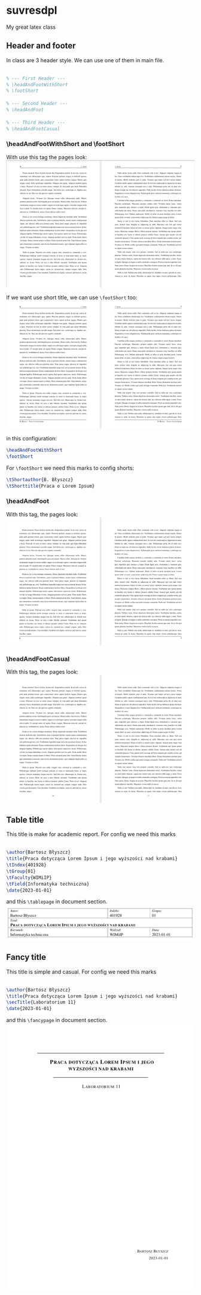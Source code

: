# suvresdpl
My great latex class

## Header and footer

In class are 3 header style. We can use one of them in main file.
```tex

% --- First Header ---
% \headAndFootWithShort
% \footShort
    
% --- Second Header ---
% \headAndFoot

% --- Third Header ---
% \headAndFootCasual

```



### \headAndFootWithShort and \footShort
With use this tag the pages look:
![HeaderOne](./images/headerOne.png)    
  
If we want use short title, we can use `\footShort` too:
![HeaderTwo](./images/headerTwo.png)

in this configuration:
```tex
\headAndFootWithShort
\footShort
```
    
For `\footShort` we need this marks to config shorts:
```tex
\tShortauthor{B. Błyszcz}
\tShorttitle{Praca o Lorem Ipsum} 
```

### \headAndFoot
With this tag, the pages look:
![HeaderThree](./images/headerThree.png)

### \headAndFootCasual
With this tag, the pages look:
![HeaderFour](./images/headerFour.png)



## Table title
This title is make for academic report. For config we need this marks

```tex

\author{Bartosz Błyszcz}
\title{Praca dotycząca Lorem Ipsum i jego wyższości nad krabami}
\tIndex{401928}
\tGroup{01}
\tFaculty{WIMiIP}
\tField{Informatyka techniczna}
\date{2023-01-01}

```
  
and this `\tablepage` in document section.
![Table_title](./images/tableTitle.png)


## Fancy title
This title is simple and casual. For config we need this marks

```tex

\author{Bartosz Błyszcz}
\title{Praca dotycząca Lorem Ipsum i jego wyższości nad krabami}
\secTitle{Laboratorium 11}
\date{2023-01-01}

```
  
and this `\fancypage` in document section.
![Fancy_title](./images/fancypage.png)
